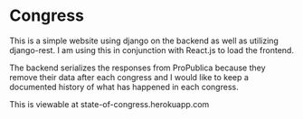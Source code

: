 # Congress

This is a simple website using django on the backend as well as utilizing django-rest.
I am using this in conjunction with React.js to load the frontend.

The backend serializes the responses from ProPublica because they remove their data
after each congress and I would like to keep a documented history of what has happened
in each congress.

This is viewable at state-of-congress.herokuapp.com
